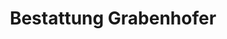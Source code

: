 ---
title: "Bestattung Grabenhofer"
url: /traiskirchen/bestattung-grabenhofer/
shop: Bestattungen
---